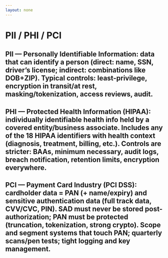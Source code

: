 ```yaml
---
layout: none
---
```


# PII / PHI / PCI

## PII — Personally Identifiable Information: data that can identify a person (direct: name, SSN, driver’s license; indirect: combinations like DOB+ZIP). Typical controls: least-privilege, encryption in transit/at rest, masking/tokenization, access reviews, audit.

## PHI — Protected Health Information (HIPAA): individually identifiable health info held by a covered entity/business associate. Includes any of the 18 HIPAA identifiers with health context (diagnosis, treatment, billing, etc.). Controls are stricter: BAAs, minimum necessary, audit logs, breach notification, retention limits, encryption everywhere.

## PCI — Payment Card Industry (PCI DSS): cardholder data = PAN (+ name/expiry) and sensitive authentication data (full track data, CVV/CVC, PIN). SAD must never be stored post-authorization; PAN must be protected (truncation, tokenization, strong crypto). Scope and segment systems that touch PAN; quarterly scans/pen tests; tight logging and key management.